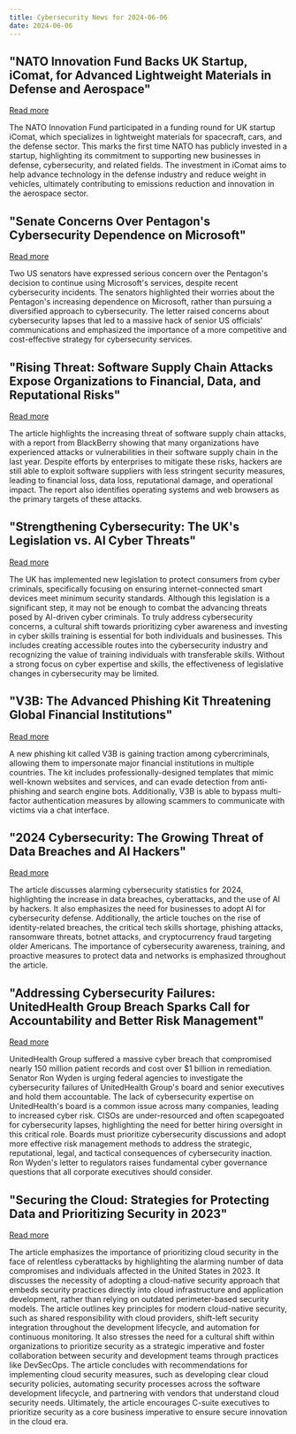 ```yaml
---
title: Cybersecurity News for 2024-06-06
date: 2024-06-06
---
```


## "NATO Innovation Fund Backs UK Startup, iComat, for Advanced Lightweight Materials in Defense and Aerospace"
[Read more](https://finance.yahoo.com/news/nato-backs-uk-materials-startup-050000156.html)

The NATO Innovation Fund participated in a funding round for UK startup iComat, which specializes in lightweight materials for spacecraft, cars, and the defense sector. This marks the first time NATO has publicly invested in a startup, highlighting its commitment to supporting new businesses in defense, cybersecurity, and related fields. The investment in iComat aims to help advance technology in the defense industry and reduce weight in vehicles, ultimately contributing to emissions reduction and innovation in the aerospace sector.

## "Senate Concerns Over Pentagon's Cybersecurity Dependence on Microsoft"
[Read more](https://www.techradar.com/pro/despite-hack-and-senate-complaints-pentagon-says-it-will-continue-microsoft-usage)

Two US senators have expressed serious concern over the Pentagon's decision to continue using Microsoft's services, despite recent cybersecurity incidents. The senators highlighted their worries about the Pentagon's increasing dependence on Microsoft, rather than pursuing a diversified approach to cybersecurity. The letter raised concerns about cybersecurity lapses that led to a massive hack of senior US officials' communications and emphasized the importance of a more competitive and cost-effective strategy for cybersecurity services.

## "Rising Threat: Software Supply Chain Attacks Expose Organizations to Financial, Data, and Reputational Risks"
[Read more](https://www.techradar.com/pro/security/software-supply-chains-are-proving-easy-pickings-for-cybercriminals)

The article highlights the increasing threat of software supply chain attacks, with a report from BlackBerry showing that many organizations have experienced attacks or vulnerabilities in their software supply chain in the last year. Despite efforts by enterprises to mitigate these risks, hackers are still able to exploit software suppliers with less stringent security measures, leading to financial loss, data loss, reputational damage, and operational impact. The report also identifies operating systems and web browsers as the primary targets of these attacks.

## "Strengthening Cybersecurity: The UK's Legislation vs. AI Cyber Threats"
[Read more](https://www.techradar.com/pro/how-the-government-and-workplaces-can-join-forces-to-combat-cybercrime)

The UK has implemented new legislation to protect consumers from cyber criminals, specifically focusing on ensuring internet-connected smart devices meet minimum security standards. Although this legislation is a significant step, it may not be enough to combat the advancing threats posed by AI-driven cyber criminals. To truly address cybersecurity concerns, a cultural shift towards prioritizing cyber awareness and investing in cyber skills training is essential for both individuals and businesses. This includes creating accessible routes into the cybersecurity industry and recognizing the value of training individuals with transferable skills. Without a strong focus on cyber expertise and skills, the effectiveness of legislative changes in cybersecurity may be limited.

## "V3B: The Advanced Phishing Kit Threatening Global Financial Institutions"
[Read more](https://www.techradar.com/pro/security/this-dangerous-new-phishing-kit-is-hitting-victims-across-europe)

A new phishing kit called V3B is gaining traction among cybercriminals, allowing them to impersonate major financial institutions in multiple countries. The kit includes professionally-designed templates that mimic well-known websites and services, and can evade detection from anti-phishing and search engine bots. Additionally, V3B is able to bypass multi-factor authentication measures by allowing scammers to communicate with victims via a chat interface.

## "2024 Cybersecurity: The Growing Threat of Data Breaches and AI Hackers"
[Read more](https://www.forbes.com/sites/chuckbrooks/2024/06/05/alarming-cybersecurity-stats-what-you-need-to-know-in-2024/)

The article discusses alarming cybersecurity statistics for 2024, highlighting the increase in data breaches, cyberattacks, and the use of AI by hackers. It also emphasizes the need for businesses to adopt AI for cybersecurity defense. Additionally, the article touches on the rise of identity-related breaches, the critical tech skills shortage, phishing attacks, ransomware threats, botnet attacks, and cryptocurrency fraud targeting older Americans. The importance of cybersecurity awareness, training, and proactive measures to protect data and networks is emphasized throughout the article.

## "Addressing Cybersecurity Failures: UnitedHealth Group Breach Sparks Call for Accountability and Better Risk Management"
[Read more](https://www.forbes.com/sites/noahbarsky/2024/06/05/what-if-the-scathing-unitedhealth-cyber-rebuke-was-yours/)

UnitedHealth Group suffered a massive cyber breach that compromised nearly 150 million patient records and cost over $1 billion in remediation. Senator Ron Wyden is urging federal agencies to investigate the cybersecurity failures of UnitedHealth Group's board and senior executives and hold them accountable. The lack of cybersecurity expertise on UnitedHealth's board is a common issue across many companies, leading to increased cyber risk. CISOs are under-resourced and often scapegoated for cybersecurity lapses, highlighting the need for better hiring oversight in this critical role. Boards must prioritize cybersecurity discussions and adopt more effective risk management methods to address the strategic, reputational, legal, and tactical consequences of cybersecurity inaction. Ron Wyden's letter to regulators raises fundamental cyber governance questions that all corporate executives should consider.

## "Securing the Cloud: Strategies for Protecting Data and Prioritizing Security in 2023"
[Read more](https://www.forbes.com/sites/forbestechcouncil/2024/06/05/why-cloud-native-security-requires-a-mindset-shift-in-the-c-suite/)

The article emphasizes the importance of prioritizing cloud security in the face of relentless cyberattacks by highlighting the alarming number of data compromises and individuals affected in the United States in 2023. It discusses the necessity of adopting a cloud-native security approach that embeds security practices directly into cloud infrastructure and application development, rather than relying on outdated perimeter-based security models. The article outlines key principles for modern cloud-native security, such as shared responsibility with cloud providers, shift-left security integration throughout the development lifecycle, and automation for continuous monitoring. It also stresses the need for a cultural shift within organizations to prioritize security as a strategic imperative and foster collaboration between security and development teams through practices like DevSecOps. The article concludes with recommendations for implementing cloud security measures, such as developing clear cloud security policies, automating security processes across the software development lifecycle, and partnering with vendors that understand cloud security needs. Ultimately, the article encourages C-suite executives to prioritize security as a core business imperative to ensure secure innovation in the cloud era.

